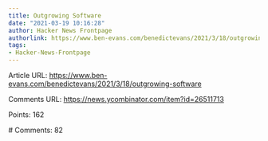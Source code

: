 ```yaml
---
title: Outgrowing Software
date: "2021-03-19 10:16:28"
author: Hacker News Frontpage
authorlink: https://www.ben-evans.com/benedictevans/2021/3/18/outgrowing-software
tags:
- Hacker-News-Frontpage
---
```


<p>Article URL: <a href="https://www.ben-evans.com/benedictevans/2021/3/18/outgrowing-software">https://www.ben-evans.com/benedictevans/2021/3/18/outgrowing-software</a></p>
<p>Comments URL: <a href="https://news.ycombinator.com/item?id=26511713">https://news.ycombinator.com/item?id=26511713</a></p>
<p>Points: 162</p>
<p># Comments: 82</p>
